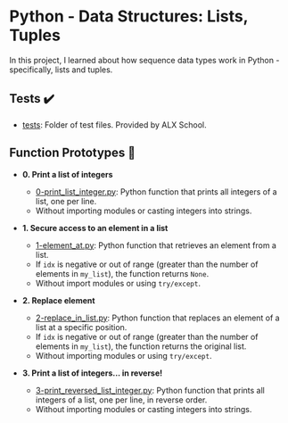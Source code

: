 
# Python - Data Structures: Lists, Tuples

In this project, I learned about how sequence data types work in
Python - specifically, lists and tuples.

## Tests :heavy_check_mark:

* [tests](./tests): Folder of test files. Provided by ALX School.

## Function Prototypes :floppy_disk:

* **0. Print a list of integers**
  * [0-print_list_integer.py](./0-print_list_integer.py): Python function that prints all
  integers of a list, one per line.
  * Without importing modules or casting integers into strings.

* **1. Secure access to an element in a list**
  * [1-element_at.py](./1-element_at.py): Python function that retrieves an element
  from a list.
  * If `idx` is negative or out of range (greater than the number of elements in
  `my_list`), the function returns `None`.
  * Without import modules or using `try/except`.

* **2. Replace element**
  * [2-replace_in_list.py](./2-replace_in_list.py): Python function that replaces an element
  of a list at a specific position.
  * If `idx` is negative or out of range (greater than the number of elements
  in `my_list`), the function returns the original list.
  * Without importing modules or using `try/except`.

* **3. Print a list of integers... in reverse!**
  * [3-print_reversed_list_integer.py](./3-print_reversed_list_integer.py): Python
  function that prints all integers of a list, one per line, in reverse order.
  * Without importing modules or casting integers into strings.

